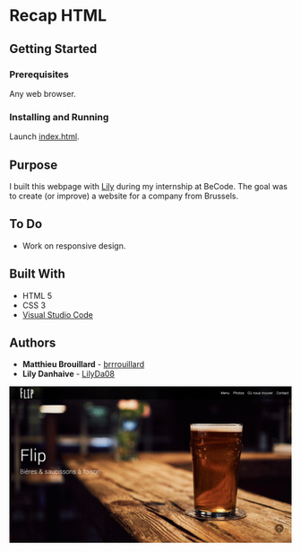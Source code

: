 # Recap HTML
## Getting Started

### Prerequisites
Any web browser.

### Installing and Running
Launch [index.html](https://brrrouillard.github.io/recap-html-css/).

## Purpose
I built this webpage with [Lily](https://github.com/LilyDa08) during my internship at BeCode. The goal was to create (or improve) a website for a company from Brussels.

## To Do
- Work on responsive design.

## Built With

* HTML 5
* CSS 3
* [Visual Studio Code](https://code.visualstudio.com/) 

## Authors

* **Matthieu Brouillard** - [brrrouillard](https://twitter.com/brrrouillard)
* **Lily Danhaive** - [LilyDa08](https://github.com/LilyDa08)

![Flip bar](assets/screenshot.png)
